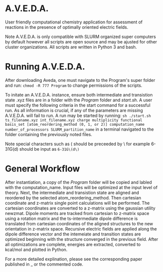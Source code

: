# A.V.E.D.A.
User friendly computational chemistry application for assessment of reactions in the presence of optimally oriented electric fields.

Note A.V.E.D.A. is only compatible with SLURM organized super computers by default however all scripts are open source and may be ajusted for other cluster organizations. All scripts are written in Python 3 and bash.

# Running A.V.E.D.A. 
After downloading Aveda, one must navigate to the Program's super folder and run:
```chmod -R 777 Program```
to change permissions of the scripts.

To initate an A.V.E.D.A. instance, ensure both intermediate and transistion state .xyz files are in a folder with the *Program* folder and *start.sh*. A user must specify the following criteria in the start command for a successful run. As all information is crucial, if any of the parameters are missing A.V.E.D.A. will fail to run. A run may be started by running: ```sh ./start.sh ts_filename.xyz int_filename.xyz charge multiplicity functional basis_set [atom_reordering_method (0, 1, or 2)] computation_name number_of_processors SLURM_partition_name``` in a terminal navigated to the folder containing the previously noted files.

Note special characters such as ( should be preceeded by \ for example 6-31G(d) should be input as ```6-31G\(d\)```

# General Workflow 
After instantiation, a copy of the *Program* folder will be copied and labled with the computation_name. Input files will be optimized at the input level of theory. Next, the intermediate and transistion state are aligned and reordered by the selected atom_reordering_method. Then cartesian coordinate and z-matrix single point calculations will be performed. The cartesian coordinates are converted to a z-matrix using the gaussian utility newzmat. Dipole moments are tracked from cartesian to z-matrix space using a rotation matrix and the ts-intermediate dipole difference is translated from cartesian coordinates of the aligned structures to the new orientation in z-matrix space. Recursive electric fields are applied along the dipole difference vector and the intemeiate and transition states are optimized beginning with the structure converged in the previous field. After all optimizations are complete, energies are extracted, converted to kcal/mol and plotted in Python.

For a more detailed explination, please see the corresponding paper published in _ or the commented code.
